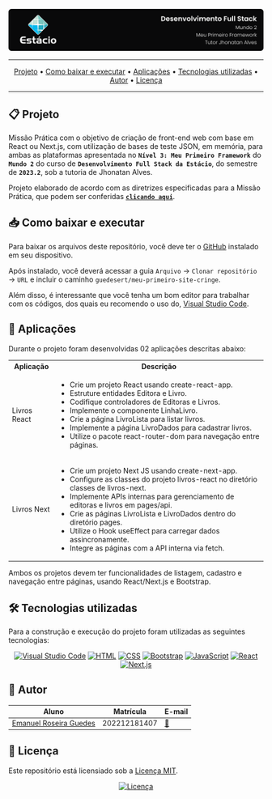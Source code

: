![Capa do projeto com logo da Estácio](./.github/capa.svg)

<div align="center">

---

[Projeto](#-projeto) • [Como baixar e executar](#-como-baixar-e-executar) • [Aplicações](#-aplicações) • [Tecnologias utilizadas](#-tecnologias-utilizadas) • [Autor](#-autor) • [Licença](#-licença)

---

</div>

## 📋 Projeto

Missão Prática com o objetivo de criação de front-end web com base em React ou Next.js, com utilização de bases de teste JSON, em memória, para ambas as plataformas apresentada no **`Nível 3: Meu Primeiro Framework`** do **`Mundo 2`** do curso de **`Desenvolvimento Full Stack da Estácio`**, do semestre de **`2023.2`**, sob a tutoria de Jhonatan Alves.

Projeto elaborado de acordo com as diretrizes especificadas para a Missão Prática, que podem ser conferidas [**`clicando aqui`**](https://sway.office.com/s/fr8v8Z3T3MACYTV1/embed).

## 📥 Como baixar e executar

Para baixar os arquivos deste repositório, você deve ter o [GitHub](https://github.com/) instalado em seu dispositivo.

Após instalado, você deverá acessar a guia `Arquivo` → `Clonar repositório` → `URL` e incluir o caminho `guedesert/meu-primeiro-site-cringe`.

Além disso, é interessante que você tenha um bom editor para trabalhar com os códigos, dos quais eu recomendo o uso do, [Visual Studio Code](https://code.visualstudio.com/).

## 🔗 Aplicações

Durante o projeto foram desenvolvidas 02 aplicações descritas abaixo:

<table>
  <tr>
    <th>Aplicação</th>
    <th>Descrição</th>
  </tr>
  <tr>
    <td>Livros React</td>
    <td>
      <ul>
        <li>Crie um projeto React usando create-react-app.</li>
        <li>Estruture entidades Editora e Livro.</li>
        <li>Codifique controladores de Editoras e Livros.</li>
        <li>Implemente o componente LinhaLivro.</li>
        <li>Crie a página LivroLista para listar livros.</li>
        <li>Implemente a página LivroDados para cadastrar livros.</li>
        <li>Utilize o pacote react-router-dom para navegação entre páginas.</li>
      </ul>
    </td>
  </tr>
  <tr>
    <td>Livros Next</td>
    <td>
      <ul>
        <li>Crie um projeto Next JS usando create-next-app.</li>
        <li>Configure as classes do projeto livros-react no diretório classes de livros-next.</li>
        <li>Implemente APIs internas para gerenciamento de editoras e livros em pages/api.</li>
        <li>Crie as páginas LivroLista e LivroDados dentro do diretório pages.</li>
        <li>Utilize o Hook useEffect para carregar dados assincronamente.</li>
        <li>Integre as páginas com a API interna via fetch.</li>
      </ul>
    </td>
  </tr>
</table>

Ambos os projetos devem ter funcionalidades de listagem, cadastro e navegação entre páginas, usando React/Next.js e Bootstrap.

## 🛠 Tecnologias utilizadas

Para a construção e execução do projeto foram utilizadas as seguintes tecnologias:

<div align="center">

[![Visual Studio Code](https://img.shields.io/badge/-VS%20Code-007ACC?style=for-the-badge&logo=visualstudiocode&logoColor=white)](https://code.visualstudio.com/)
[![HTML](https://img.shields.io/badge/-HTML-E34F26?style=for-the-badge&logo=html5&logoColor=white)](https://html.spec.whatwg.org/multipage/)
[![CSS](https://img.shields.io/badge/-CSS-1572B6?style=for-the-badge&logo=css3&logoColor=white)](https://www.w3.org/Style/CSS/)
[![Bootstrap](https://img.shields.io/badge/-Bootstrap-7952B3?style=for-the-badge&logo=bootstrap&logoColor=white)](https://getbootstrap.com/docs/5.3/getting-started/introduction/)
[![JavaScript](https://img.shields.io/badge/-JavaScript-F7DF1E?style=for-the-badge&logo=javascript&logoColor=black)](https://developer.mozilla.org/pt-BR/docs/Web/JavaScript) [![React](https://img.shields.io/badge/-React-61DAFB?style=for-the-badge&logo=react&logoColor=black)](https://react.dev/learn) [![Next.js](https://img.shields.io/badge/-Next.js-000000?style=for-the-badge&logo=nextdotjs&logoColor=white)](https://react.dev/learn)

</div>

## 👥 Autor

| Aluno                                                  | Matrícula    | E-mail                                          |
| ------------------------------------------------------ | ------------ | ----------------------------------------------- |
| [Emanuel Roseira Guedes](https://github.com/guedesert) | 202212181407 | [📧](mailto:202212181407@alunos.estacio.br) |

## 📃 Licença

Este repositório está licensiado sob a [Licença MIT](./LICENSE).

<div align=center>

[![Licença](https://img.shields.io/github/license/guedesert/meu-primeiro-framework?style=for-the-badge&color=blue&label=licença)](./LICENSE)

</div>
